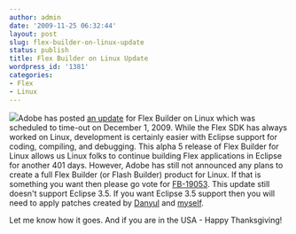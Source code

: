 ```yaml
---
author: admin
date: '2009-11-25 06:32:44'
layout: post
slug: flex-builder-on-linux-update
status: publish
title: Flex Builder on Linux Update
wordpress_id: '1381'
categories:
- Flex
- Linux
---
```


![](/uploads/2007/10/tux_w_fx_flag_blog.png)Adobe has posted [an
update](http://labs.adobe.com/downloads/flexbuilder_linux.html) for Flex
Builder on Linux which was scheduled to time-out on December 1, 2009. While
the Flex SDK has always worked on Linux, development is certainly easier with
Eclipse support for coding, compiling, and debugging. This alpha 5 release of
Flex Builder for Linux allows us Linux folks to continue building Flex
applications in Eclipse for another 401 days. However, Adobe has still not
announced any plans to create a full Flex Builder (or Flash Builder) product
for Linux. If that is something you want then please go vote for
[FB-19053](http://bugs.adobe.com/jira/browse/FB-19053). This update still
doesn't support Eclipse 3.5. If you want Eclipse 3.5 support then you will
need to apply patches created by [Danyul](http://blog.danyul.id.au/?p=68) and
[myself](http://www.jamesward.com/2009/09/29/flex-builder-3-on-eclipse-3-5/).

Let me know how it goes. And if you are in the USA - Happy Thanksgiving!

